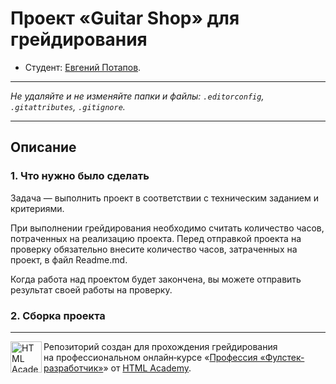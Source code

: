# Проект «Guitar Shop» для грейдирования 

* Студент: [Евгений Потапов](https://up.htmlacademy.ru/nodejs-2/2/user/1313957).

---

_Не удаляйте и не изменяйте папки и файлы:_
_`.editorconfig`, `.gitattributes`, `.gitignore`._

---

## Описание

### 1. Что нужно было сделать

Задача — выполнить проект в соответствии с техническим заданием и критериями.

При выполнении грейдирования необходимо считать количество часов, потраченных на реализацию проекта. Перед отправкой проекта на проверку обязательно внесите количество часов, затраченных на проект, в файл Readme.md.

Когда работа над проектом будет закончена, вы можете отправить результат своей работы на проверку.

### 2. Сборка проекта



---

<a href="https://htmlacademy.ru/profession/fullstack"><img align="left" width="50" height="50" title="HTML Academy" src="https://up.htmlacademy.ru/static/img/intensive/nodejs/logo-for-github-2.png"></a>

Репозиторий создан для прохождения грейдирования на профессиональном онлайн‑курсе «[Профессия «Фулстек-разработчик»](https://htmlacademy.ru/profession/fullstack)» от [HTML Academy](https://htmlacademy.ru).
